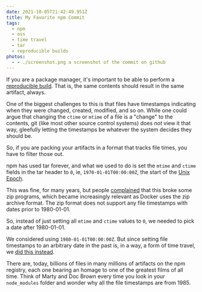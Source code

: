 ```yaml
---
date: 2021-10-05T21:42:49.951Z
title: My Favorite npm Commit
tags:
  - npm
  - oss
  - time travel
  - tar
  - reproducible builds
photos:
  - - ./screenshot.png a screenshot of the commit on github
---
```


If you are a package manager, it's important to be able to perform a
[reproducible build](https://reproducible-builds.org/).  That is, the same
contents should result in the same artifact, always.

One of the biggest challenges to this is that files have timestamps
indicating when they were changed, created, modified, and so on.  While one
could argue that changing the `ctime` or `mtime` of a file is a "change" to
the contents, git (like most other source control systems) does _not_ view
it that way, gleefully letting the timestamps be whatever the system
decides they should be.

So, if you are packing your artifacts in a format that tracks file times,
you have to filter those out.

npm has used tar forever, and what we used to do is set the `mtime` and
`ctime` fields in the tar header to `0`, ie, `1970-01-01T00:00:00Z`, the
start of the [Unix Epoch](https://en.wikipedia.org/wiki/Unix_time).

This was fine, for many years, but people
[complained](https://github.com/npm/npm/issues/19933) that this broke some
zip programs, which became increasingly relevant as Docker uses the zip
archive format.  The zip format does not support any file timestamps with
dates prior to 1980-01-01.

So, instead of just setting all `mtime` and `ctime` values to `0`, we
needed to pick a date after 1980-01-01.

We considered using `1980-01-01T00:00:00Z`.  But since setting file
timestamps to an arbitrary date in the past is, in a way, a form of time
travel, we [did this
instead](https://github.com/npm/cli/commit/58d2aa58d5f9c4db49f57a5f33952b3106778669).

There are, today, billions of files in many millions of artifacts on the
npm registry, each one bearing an homage to one of the greatest films of
all time.  Think of Marty and Doc Brown every time you look in your
`node_modules` folder and wonder why all the file timestamps are from 1985.
